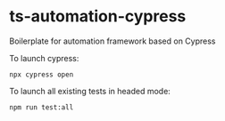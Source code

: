 # ts-automation-cypress

Boilerplate for automation framework based on Cypress

To launch cypress:

```
npx cypress open
```

To launch all existing tests in headed mode:

```
npm run test:all
```
